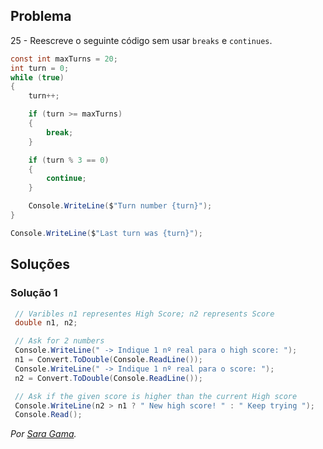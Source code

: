   
## Problema

25 - Reescreve o seguinte código sem usar `breaks` e `continues`.

```cs
const int maxTurns = 20;
int turn = 0;
while (true)
{
    turn++;

    if (turn >= maxTurns)
    {
        break;
    }

    if (turn % 3 == 0)
    {
        continue;
    }

    Console.WriteLine($"Turn number {turn}");
}

Console.WriteLine($"Last turn was {turn}");
```

## Soluções

### Solução 1

```cs
 // Varibles n1 representes High Score; n2 represents Score
 double n1, n2;

 // Ask for 2 numbers
 Console.WriteLine(" -> Indique 1 nº real para o high score: ");
 n1 = Convert.ToDouble(Console.ReadLine());
 Console.WriteLine(" -> Indique 1 nº real para o score: ");
 n2 = Convert.ToDouble(Console.ReadLine());

 // Ask if the given score is higher than the current High score 
 Console.WriteLine(n2 > n1 ? " New high score! " : " Keep trying ");
 Console.Read();
```

*Por [Sara Gama](https://github.com/serapinta).*